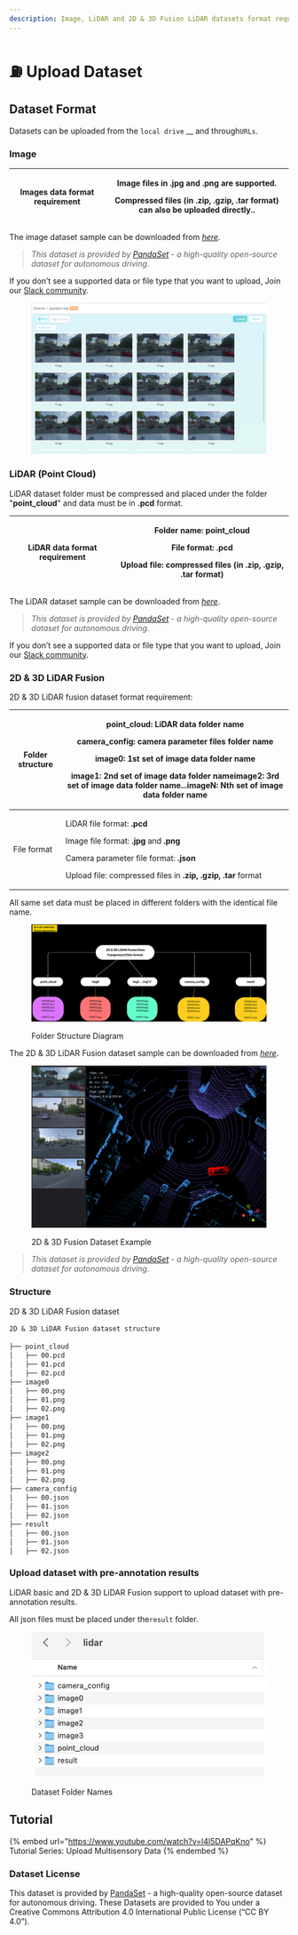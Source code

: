 ```yaml
---
description: Image, LiDAR and 2D & 3D Fusion LiDAR datasets format requirement
---
```


# ⛽ Upload Dataset

## Dataset Format

Datasets can be uploaded from the `local drive` __ and through`URLs`.

### **Image**

| Images data format requirement | <p>Image files in .jpg and .png are supported.<br></p><p>Compressed files (in .zip, .gzip, .tar format) can also be uploaded directly..</p> |
| ------------------------------ | ------------------------------------------------------------------------------------------------------------------------------------------- |

The image dataset sample can be downloaded from [_here_](https://app.box.com/s/hskeiv45ie1q3l6wubte6vaphreh76z3).

> _This dataset is provided by_ [_PandaSet_](https://pandaset.org/) _- a high-quality open-source dataset for autonomous driving._

If you don’t see a supported data or file type that you want to upload, Join our [Slack community](https://join.slack.com/t/xtreme1io/shared\_invite/zt-1jhk36uzr-NpdpYXeQAEHN6rYJy5\_6pg).

<figure><img src="../.gitbook/assets/image (6).png" alt=""><figcaption></figcaption></figure>

### **LiDAR (Point Cloud)**

LiDAR dataset folder must be compressed and placed under the folder "**point\_cloud**" and data must be in **.pcd** format.

| LiDAR data format requirement | <p>Folder name: <strong>point_cloud</strong></p><p>File format: <strong>.pcd</strong></p><p>Upload file: compressed files <strong>(</strong>in <strong>.zip, .gzip, .tar</strong> format<strong>)</strong></p> |
| ----------------------------- | -------------------------------------------------------------------------------------------------------------------------------------------------------------------------------------------------------------- |

The LiDAR dataset sample can be downloaded from [_here_](https://app.box.com/s/quxqvns8vzhi2w0kt8iladg0nbqp8s1l).

> _This dataset is provided by_ [_PandaSet_](https://pandaset.org/) _- a high-quality open-source dataset for autonomous driving._

If you don’t see a supported data or file type that you want to upload, Join our [Slack community](https://join.slack.com/t/xtreme1io/shared\_invite/zt-1jhk36uzr-NpdpYXeQAEHN6rYJy5\_6pg).

### **2D & 3D LiDAR Fusion**

2D & 3D LiDAR fusion dataset format requirement:

| Folder structure | <p><strong>point_cloud</strong>: LiDAR data folder name</p><p><strong>camera_config</strong>: camera parameter files folder name </p><p><strong>image0</strong>: 1st set of image data folder name</p><p><strong>image1</strong>: 2nd set of image data folder name<strong>image2</strong>: 3rd set of image data folder name...<strong>imageN</strong>: Nth set of image data folder name</p> |
| ---------------- | ---------------------------------------------------------------------------------------------------------------------------------------------------------------------------------------------------------------------------------------------------------------------------------------------------------------------------------------------------------------------------------------------- |
| File format      | <p>LiDAR file format: <strong>.pcd</strong></p><p>Image file format: <strong>.jpg</strong> and <strong>.png</strong></p><p>Camera parameter file format: <strong>.json</strong></p><p>Upload file: compressed files in <strong>.zip, .gzip, .tar</strong> format</p>                                                                                                                           |

All same set data must be placed in different folders with the identical file name.

<figure><img src="../.gitbook/assets/image (5) (1).png" alt=""><figcaption><p>Folder Structure Diagram</p></figcaption></figure>

The 2D & 3D LiDAR Fusion dataset sample can be downloaded from [_here_](https://app.box.com/s/iuwytq16vakhiy6dlh3uxe4s65s03qu6).

<figure><img src="../.gitbook/assets/image (10).png" alt=""><figcaption><p>2D &#x26; 3D Fusion Dataset Example</p></figcaption></figure>

> _This dataset is provided by_ [_PandaSet_](https://pandaset.org/) _- a high-quality open-source dataset for autonomous driving._

### **Structure**

2D & 3D LiDAR Fusion dataset

```
2D & 3D LiDAR Fusion dataset structure

├── point_cloud
│   ├── 00.pcd
│   ├── 01.pcd
│   ├── 02.pcd
├── image0
│   ├── 00.png
│   ├── 01.png
│   ├── 02.png
├── image1
│   ├── 00.png
│   ├── 01.png
│   ├── 02.png
├── image2
│   ├── 00.png
│   ├── 01.png
│   ├── 02.png
├── camera_config
│   ├── 00.json
│   ├── 01.json
│   ├── 02.json
├── result
│   ├── 00.json
│   ├── 01.json
│   ├── 02.json
```

### **Upload dataset with pre-annotation results**

LiDAR basic and 2D & 3D LiDAR Fusion support to upload dataset with pre-annotation results.

All json files must be placed under the`result` folder.

<figure><img src="../.gitbook/assets/image (9).png" alt=""><figcaption><p>Dataset Folder Names</p></figcaption></figure>

## Tutorial

{% embed url="https://www.youtube.com/watch?v=l4I5DAPqKno" %}
Tutorial Series: Upload Multisensory Data
{% endembed %}

### **Dataset License**

This dataset is provided by [PandaSet](https://pandaset.org/) - a high-quality open-source dataset for autonomous driving. These Datasets are provided to You under a Creative Commons Attribution 4.0 International Public License (“CC BY 4.0”).

